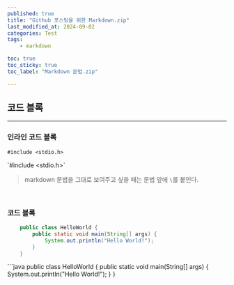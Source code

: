 ```yaml
---
published: true
title: "Github 포스팅을 위한 Markdown.zip"
last_modified_at: 2024-09-02
categories: Test
tags: 
    - markdown

toc: true
toc_sticky: true
toc_label: "Markdown 문법.zip"

---
```


## 코드 블록
---
### 인라인 코드 블록
`#include <stdio.h>`

\`#include <stdio.h>` 
> markdown 문법을 그대로 보여주고 싶을 때는 문법 앞에 `\`를 붙인다.

<br>

### 코드 블록

```java
    public class HelloWorld {
        public static void main(String[] args) {
            System.out.println("Hello World!");
        }
    }
```

\```java
    public class HelloWorld {
        public static void main(String[] args) {
            System.out.println("Hello World!");
        }
    }
```

